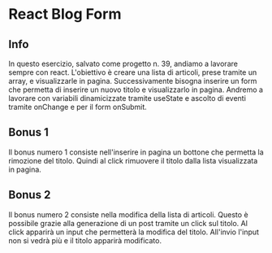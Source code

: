 # React Blog Form

## Info

In questo esercizio, salvato come progetto n. 39, andiamo a lavorare sempre con react. L'obiettivo è creare una lista di articoli, prese tramite un array, e visualizzarle in pagina. Successivamente bisogna inserire un form che permetta di inserire un nuovo titolo e visualizzarlo in pagina. Andremo a lavorare con variabili dinamicizzate tramite useState e ascolto di eventi tramite onChange e per il form onSubmit.

## Bonus 1

Il bonus numero 1 consiste nell'inserire in pagina un bottone che permetta la rimozione del titolo. Quindi al click rimuovere il titolo dalla lista visualizzata in pagina.

## Bonus 2

Il bonus numero 2 consiste nella modifica della lista di articoli. Questo è possibile grazie alla generazione di un post tramite un click sul titolo.
Al click apparirà un input che permetterà la modifica del titolo. All'invio l'input non si vedrà più e il titolo apparirà modificato.
